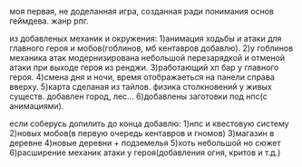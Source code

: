 моя первая, не доделанная игра, созданная ради понимания основ геймдева. жанр рпг.

из добавленых механик и окружения:
1)анимация ходьбы и атаки для главного героя и мобов(гоблинов, мб кентавров добавлю).
2)у гоблинов механика атак модернизирована небольшой перезарядкой и отменой атаки при выходе героя из ренджи.
3)работающий хп бар у главного героя.
4)смена дня и ночи, время отображаеться на панели справа вверху.
5)карта сделаная из тайлов. физика столкновений у живых существ. добавлен город, лес...
6)добавлены заготовки под нпс(с анимациями).

если соберусь допилить до конца добавлю:
1)нпс и квестовую систему
2)новых мобов(в первую очередь кентавров и гномов)
3)магазин в деревне
4)новые деревни + подземелья
5)хоть небольшой но сюжет
6)расширение механик атаки у героя(добавления огня, критов и т.д.)
